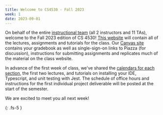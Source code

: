 ```yaml
---
title: Welcome to CS4530 - Fall 2023 
week: 1
date: 2023-09-01
---
```


On behalf of the entire [instructional team](https://neu-se.github.io/CS4530-Fall-2023/staff) (all 2 instructors and 11 TAs), welcome to the Fall 2023 edition of CS 4530! [This website](https://neu-se.github.io/CS4530-Fall-2023/) will contain all of the lectures, assignments and tutorials for the class. Our [Canvas site](https://northeastern.instructure.com/courses/152706) contains your gradebook as well as single-sign-on links to Piazza (for discussion), instructions for submitting assignments and replicates much of the material on the class website.

In advance of the first week of class, we've shared the [calendars for each section](https://neu-se.github.io/CS4530-Fall-2023/calendar/), the first two lectures, and tutorials on installing your IDE, Typescript, and unit testing with Jest. The schedule of office hours and instructions for the first individual project deliverable will be posted at the start of the semester. 

We are excited to meet you all next week!

{: .fs-5 }
